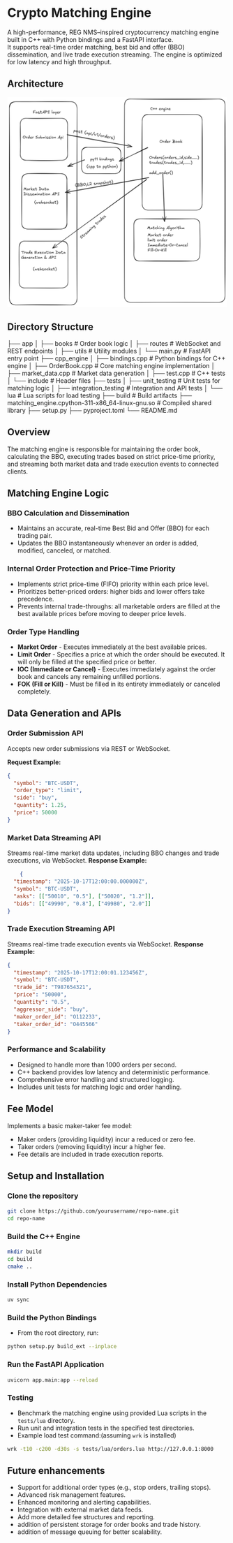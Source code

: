 # Crypto Matching Engine

A high-performance, REG NMS–inspired cryptocurrency matching engine built in C++ with Python bindings and a FastAPI interface.  
It supports real-time order matching, best bid and offer (BBO) dissemination, and live trade execution streaming. The engine is optimized for low latency and high throughput.



## Architecture

![architecture](docs/architecture.png)
## Directory Structure

├── app
│   ├── books                # Order book logic
│   ├── routes               # WebSocket and REST endpoints
│   ├── utils                # Utility modules
│   └── main.py              # FastAPI entry point
├── cpp_engine
│   ├── bindings.cpp         # Python bindings for C++ engine
│   ├── OrderBook.cpp        # Core matching engine implementation
│   ├── market_data.cpp      # Market data generation
│   ├── test.cpp             # C++ tests
│   └── include              # Header files
├── tests
│   ├── unit_testing         # Unit tests for matching logic
│   ├── integration_testing  # Integration and API tests
│   └── lua                  # Lua scripts for load testing
├── build                    # Build artifacts
├── matching_engine.cpython-311-x86_64-linux-gnu.so  # Compiled shared library
├── setup.py
├── pyproject.toml
└── README.md


## Overview

The matching engine is responsible for maintaining the order book, calculating the BBO, executing trades based on strict price-time priority, and streaming both market data and trade execution events to connected clients.



## Matching Engine Logic

### BBO Calculation and Dissemination
- Maintains an accurate, real-time Best Bid and Offer (BBO) for each trading pair.
- Updates the BBO instantaneously whenever an order is added, modified, canceled, or matched.

### Internal Order Protection and Price-Time Priority
- Implements strict price-time (FIFO) priority within each price level.
- Prioritizes better-priced orders: higher bids and lower offers take precedence.
- Prevents internal trade-throughs: all marketable orders are filled at the best available prices before moving to deeper price levels.

### Order Type Handling
- **Market Order** - Executes immediately at the best available prices.
- **Limit Order** - Specifies a price at which the order should be executed. It will only be filled at the specified price or better.
- **IOC (Immediate or Cancel)** - Executes immediately against the order book and cancels any remaining unfilled portions.
- **FOK (Fill or Kill)** - Must be filled in its entirety immediately or canceled completely.



## Data Generation and APIs

### Order Submission API
Accepts new order submissions via REST or WebSocket.

**Request Example:**
```json
{
  "symbol": "BTC-USDT",
  "order_type": "limit",
  "side": "buy",
  "quantity": 1.25,
  "price": 50000
}

```
### Market Data Streaming API
Streams real-time market data updates, including BBO changes and trade executions, via WebSocket.
**Response Example:**
```json
    {
  "timestamp": "2025-10-17T12:00:00.000000Z",
  "symbol": "BTC-USDT",
  "asks": [["50010", "0.5"], ["50020", "1.2"]],
  "bids": [["49990", "0.8"], ["49980", "2.0"]]
}

```
### Trade Execution Streaming API
Streams real-time trade execution events via WebSocket.
**Response Example:**
```json
{
  "timestamp": "2025-10-17T12:00:01.123456Z",
  "symbol": "BTC-USDT",
  "trade_id": "T987654321",
  "price": "50000",
  "quantity": "0.5",
  "aggressor_side": "buy",
  "maker_order_id": "O112233",
  "taker_order_id": "O445566"
}

```

### Performance and Scalability
- Designed to handle more than 1000 orders per second.
- C++ backend provides low latency and deterministic performance.
- Comprehensive error handling and structured logging.
- Includes unit tests for matching logic and order handling.

## Fee Model
Implements a basic maker-taker fee model:   
- Maker orders (providing liquidity) incur a reduced or zero fee.
- Taker orders (removing liquidity) incur a higher fee.
- Fee details are included in trade execution reports.

## Setup and Installation

### Clone the repository
```bash
git clone https://github.com/yourusername/repo-name.git
cd repo-name
```

### Build the C++ Engine
```bash
mkdir build
cd build
cmake ..
```

### Install Python Dependencies
```bash
uv sync
```

### Build the Python Bindings
- From the root directory, run:
```bash
python setup.py build_ext --inplace
```


### Run the FastAPI Application
```bash
uvicorn app.main:app --reload
```


### Testing


- Benchmark the matching engine using provided Lua scripts in the `tests/lua` directory.
- Run unit and integration tests in the specified test directories.
- Example load test command:(assuming `wrk` is installed)

```bash
wrk -t10 -c200 -d30s -s tests/lua/orders.lua http://127.0.0.1:8000

```
## Future enhancements
- Support for additional order types (e.g., stop orders, trailing stops).
- Advanced risk management features.
- Enhanced monitoring and alerting capabilities.
- Integration with external market data feeds.
- Add more detailed fee structures and reporting.
- addition of persistent storage for order books and trade history.
- addition of message queuing for better scalability.
